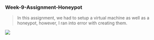 ### Week-9-Assignment-Honeypot
> In this assignment, we had to setup a virtual machine as well as a honeypot, however, I ran into error with creating them.

<img src="https://i.imgur.com/bXPQRkV.gif"/>
